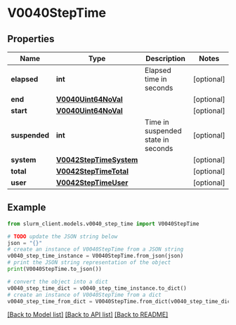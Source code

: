 # V0040StepTime


## Properties

Name | Type | Description | Notes
------------ | ------------- | ------------- | -------------
**elapsed** | **int** | Elapsed time in seconds | [optional] 
**end** | [**V0040Uint64NoVal**](V0040Uint64NoVal.md) |  | [optional] 
**start** | [**V0040Uint64NoVal**](V0040Uint64NoVal.md) |  | [optional] 
**suspended** | **int** | Time in suspended state in seconds | [optional] 
**system** | [**V0042StepTimeSystem**](V0042StepTimeSystem.md) |  | [optional] 
**total** | [**V0042StepTimeTotal**](V0042StepTimeTotal.md) |  | [optional] 
**user** | [**V0042StepTimeUser**](V0042StepTimeUser.md) |  | [optional] 

## Example

```python
from slurm_client.models.v0040_step_time import V0040StepTime

# TODO update the JSON string below
json = "{}"
# create an instance of V0040StepTime from a JSON string
v0040_step_time_instance = V0040StepTime.from_json(json)
# print the JSON string representation of the object
print(V0040StepTime.to_json())

# convert the object into a dict
v0040_step_time_dict = v0040_step_time_instance.to_dict()
# create an instance of V0040StepTime from a dict
v0040_step_time_from_dict = V0040StepTime.from_dict(v0040_step_time_dict)
```
[[Back to Model list]](../README.md#documentation-for-models) [[Back to API list]](../README.md#documentation-for-api-endpoints) [[Back to README]](../README.md)


